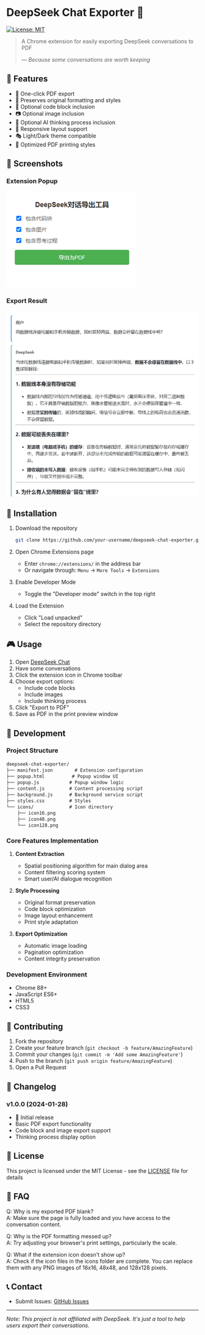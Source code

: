 # DeepSeek Chat Exporter 🚀

[![License: MIT](https://img.shields.io/badge/License-MIT-yellow.svg)](https://opensource.org/licenses/MIT)

> A Chrome extension for easily exporting DeepSeek conversations to PDF
> 
> *— Because some conversations are worth keeping*

## 🌟 Features

- 🎯 One-click PDF export
- 🎨 Preserves original formatting and styles
- 🔧 Optional code block inclusion
- 📷 Optional image inclusion
- 🤔 Optional AI thinking process inclusion
- 📱 Responsive layout support
- 🎭 Light/Dark theme compatible
- 📄 Optimized PDF printing styles

## 📸 Screenshots

### Extension Popup
![Extension Popup](./pics/popup.png)

### Export Result
![Export Result](./pics/export.png)

## 🚀 Installation

1. Download the repository
   ```bash
   git clone https://github.com/your-username/deepseek-chat-exporter.git
   ```

2. Open Chrome Extensions page
   - Enter `chrome://extensions/` in the address bar
   - Or navigate through: `Menu` -> `More Tools` -> `Extensions`

3. Enable Developer Mode
   - Toggle the "Developer mode" switch in the top right

4. Load the Extension
   - Click "Load unpacked"
   - Select the repository directory

## 🎮 Usage

1. Open [DeepSeek Chat](https://chat.deepseek.com/)
2. Have some conversations
3. Click the extension icon in Chrome toolbar
4. Choose export options:
   - Include code blocks
   - Include images
   - Include thinking process
5. Click "Export to PDF"
6. Save as PDF in the print preview window

## 🔧 Development

### Project Structure
```
deepseek-chat-exporter/
├── manifest.json        # Extension configuration
├── popup.html          # Popup window UI
├── popup.js           # Popup window logic
├── content.js         # Content processing script
├── background.js      # Background service script
├── styles.css         # Styles
└── icons/             # Icon directory
    ├── icon16.png
    ├── icon48.png
    └── icon128.png
```

### Core Features Implementation

1. **Content Extraction**
   - Spatial positioning algorithm for main dialog area
   - Content filtering scoring system
   - Smart user/AI dialogue recognition

2. **Style Processing**
   - Original format preservation
   - Code block optimization
   - Image layout enhancement
   - Print style adaptation

3. **Export Optimization**
   - Automatic image loading
   - Pagination optimization
   - Content integrity preservation

### Development Environment
- Chrome 88+
- JavaScript ES6+
- HTML5
- CSS3

## 🤝 Contributing

1. Fork the repository
2. Create your feature branch (`git checkout -b feature/AmazingFeature`)
3. Commit your changes (`git commit -m 'Add some AmazingFeature'`)
4. Push to the branch (`git push origin feature/AmazingFeature`)
5. Open a Pull Request

## 📝 Changelog

### v1.0.0 (2024-01-28)
- 🎉 Initial release
- Basic PDF export functionality
- Code block and image export support
- Thinking process display option

## 📜 License

This project is licensed under the MIT License - see the [LICENSE](LICENSE) file for details

## 🤔 FAQ

Q: Why is my exported PDF blank?  
A: Make sure the page is fully loaded and you have access to the conversation content.

Q: Why is the PDF formatting messed up?  
A: Try adjusting your browser's print settings, particularly the scale.

Q: What if the extension icon doesn't show up?  
A: Check if the icon files in the icons folder are complete. You can replace them with any PNG images of 16x16, 48x48, and 128x128 pixels.

## 📞 Contact

- Submit Issues: [GitHub Issues](https://github.com/your-username/deepseek-chat-exporter/issues)

---
*Note: This project is not affiliated with DeepSeek. It's just a tool to help users export their conversations.* 